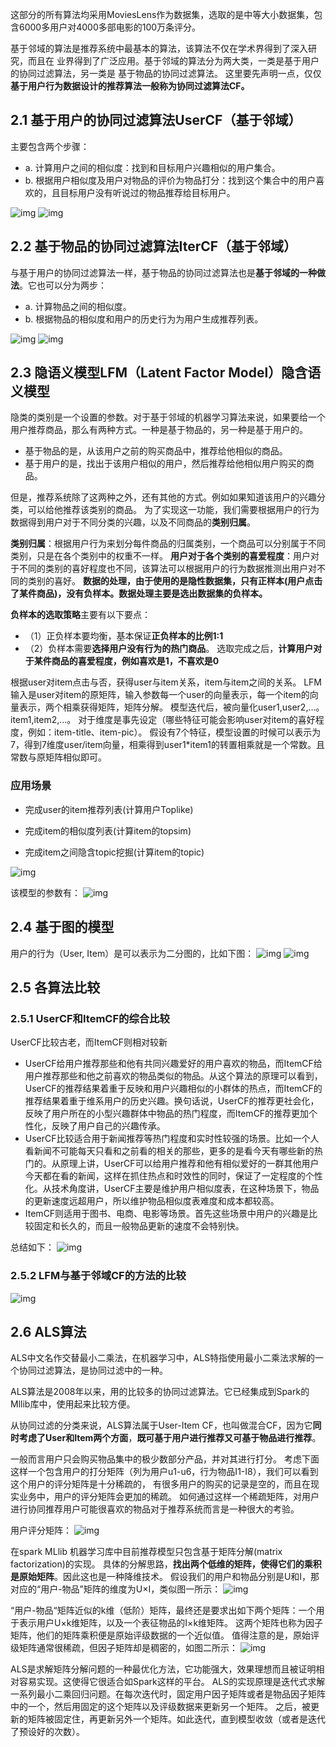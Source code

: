 这部分的所有算法均采用MoviesLens作为数据集，选取的是中等大小数据集，包含6000多用户对4000多部电影的100万条评分。

基于邻域的算法是推荐系统中最基本的算法，该算法不仅在学术界得到了深入研究，而且在 业界得到了广泛应用。基于邻域的算法分为两大类，一类是基于用户的协同过滤算法，另一类是 基于物品的协同过滤算法。
这里要先声明一点，仅仅**基于用户行为数据设计的推荐算法一般称为协同过滤算法CF。**

## 2.1 基于用户的协同过滤算法UserCF（基于邻域）
主要包含两个步骤：
* a. 计算用户之间的相似度：找到和目标用户兴趣相似的用户集合。
* b. 根据用户相似度及用户对物品的评价为物品打分：找到这个集合中的用户喜欢的，且目标用户没有听说过的物品推荐给目标用户。

![img](img/1.jpg)
![img](img/2.jpg)

## 2.2 基于物品的协同过滤算法IterCF（基于邻域）
与基于用户的协同过滤算法一样，基于物品的协同过滤算法也是**基于邻域的一种做法**。它也可以分为两步：
* a. 计算物品之间的相似度。
* b. 根据物品的相似度和用户的历史行为为用户生成推荐列表。

![img](img/3.jpg)
![img](img/4.jpg)

## 2.3 隐语义模型LFM（Latent Factor Model）隐含语义模型

隐类的类别是一个设置的参数。对于基于邻域的机器学习算法来说，如果要给一个用户推荐商品，那么有两种方式。一种是基于物品的，另一种是基于用户的。

* 基于物品的是，从该用户之前的购买商品中，推荐给他相似的商品。
* 基于用户的是，找出于该用户相似的用户，然后推荐给他相似用户购买的商品。

但是，推荐系统除了这两种之外，还有其他的方式。例如如果知道该用户的兴趣分类，可以给他推荐该类别的商品。
为了实现这一功能，我们需要根据用户的行为数据得到用户对于不同分类的兴趣，以及不同商品的**类别归属**。

**类别归属**：根据用户行为来划分每件商品的归属类别，一个商品可以分别属于不同类别，只是在各个类别中的权重不一样。
**用户对于各个类别的喜爱程度**：用户对于不同的类别的喜好程度也不同，该算法可以根据用户的行为数据推测出用户对不同的类别的喜好。
**数据的处理，由于使用的是隐性数据集，只有正样本(用户点击了某件商品)，没有负样本。数据处理主要是选出数据集的负样本。**

**负样本的选取策略**主要有以下要点：
* （1）正负样本要均衡，基本保证**正负样本的比例1:1**
* （2）负样本需要**选择用户没有行为的热门商品**。
选取完成之后，**计算用户对于某件商品的喜爱程度，例如喜欢是1，不喜欢是0**

根据user对item点击与否，获得user与item关系，item与item之间的关系。
LFM输入是user对item的原矩阵，输入参数每一个user的向量表示，每一个item的向量表示，两个相乘获得矩阵，矩阵分解。
模型迭代后，被向量化user1,user2,...。item1,item2,...。
对于维度是事先设定（哪些特征可能会影响user对item的喜好程度，例如：item-title、item-pic）。
假设有7个特征，模型设置的时候可以表示为7，得到7维度user/item向量，相乘得到user1*item1的转置相乘就是一个常数。且常数与原矩阵相似即可。

### 应用场景

* 完成user的item推荐列表(计算用户Toplike)

* 完成item的相似度列表(计算item的topsim)

* 完成item之间隐含topic挖掘(计算item的topic)

![img](img/5.jpg)

该模型的参数有：
![img](img/10.png)

## 2.4 基于图的模型
用户的行为（User, Item）是可以表示为二分图的，比如下图：
![img](img/6.png)
![img](img/7.jpg)

## 2.5 各算法比较

### 2.5.1 UserCF和ItemCF的综合比较

UserCF比较古老，而ItemCF则相对较新
* UserCF给用户推荐那些和他有共同兴趣爱好的用户喜欢的物品，而ItemCF给用户推荐那些和他之前喜欢的物品类似的物品。从这个算法的原理可以看到，UserCF的推荐结果着重于反映和用户兴趣相似的小群体的热点，而ItemCF的推荐结果着重于维系用户的历史兴趣。换句话说，UserCF的推荐更社会化，反映了用户所在的小型兴趣群体中物品的热门程度，而ItemCF的推荐更加个性化，反映了用户自己的兴趣传承。
* UserCF比较适合用于新闻推荐等热门程度和实时性较强的场景。比如一个人看新闻不可能每天只看和之前看的相关的那些，更多的是看今天有哪些新的热门的。从原理上讲，UserCF可以给用户推荐和他有相似爱好的一群其他用户今天都在看的新闻，这样在抓住热点和时效性的同时，保证了一定程度的个性化。从技术角度讲，UserCF主要是维护用户相似度表，在这种场景下，物品的更新速度远超用户，所以维护物品相似度表难度和成本都较高。
* ItemCF则适用于图书、电商、电影等场景。首先这些场景中用户的兴趣是比较固定和长久的，而且一般物品更新的速度不会特别快。

总结如下：
![img](img/8.png)

### 2.5.2 LFM与基于邻域CF的方法的比较
![img](img/9.jpg)

## 2.6 ALS算法

ALS中文名作交替最小二乘法，在机器学习中，ALS特指使用最小二乘法求解的一个协同过滤算法，是协同过滤中的一种。

ALS算法是2008年以来，用的比较多的协同过滤算法。它已经集成到Spark的Mllib库中，使用起来比较方便。

从协同过滤的分类来说，ALS算法属于User-Item CF，也叫做混合CF，因为它**同时考虑了User和Item两个方面**，**既可基于用户进行推荐又可基于物品进行推荐**。

一般而言用户只会购买物品集中的极少数部分产品，并对其进行打分。
考虑下面这样一个包含用户的打分矩阵（列为用户u1-u6，行为物品I1-I8），我们可以看到这个用户的评分矩阵是十分稀疏的，
有很多用户的购买的记录是空的，而且在现实业务中，用户的评分矩阵会更加的稀疏。
如何通过这样一个稀疏矩阵，对用户进行协同推荐用户可能很喜欢的物品对于推荐系统而言是一种很大的考验。

用户评分矩阵：
![img](img/11.png)

在spark MLlib 机器学习库中目前推荐模型只包含基于矩阵分解(matrix factorization)的实现。
具体的分解思路，**找出两个低维的矩阵，使得它们的乘积是原始矩阵**。因此这也是一种降维技术。
假设我们的用户和物品分别是U和I，那对应的“用户-物品”矩阵的维度为U×I，类似图一所示：
![img](img/12.png)

“用户-物品“矩阵近似的k维（低阶）矩阵，最终还是要求出如下两个矩阵：一个用于表示用户U×k维矩阵，以及一个表征物品的I×k维矩阵。
这两个矩阵也称为因子矩阵，他们的矩阵乘积便是原始评级数据的一个近似值。
值得注意的是，原始评级矩阵通常很稀疏，但因子矩阵却是稠密的，如图二所示：
![img](img/13.png)

ALS是求解矩阵分解问题的一种最优化方法，它功能强大，效果理想而且被证明相对容易实现。这使得它很适合如Spark这样的平台。
ALS的实现原理是迭代式求解一系列最小二乘回归问题。在每次迭代时，固定用户因子矩阵或者是物品因子矩阵中的一个，然后用固定的这个矩阵以及评级数据来更新另一个矩阵。
之后，被更新的矩阵被固定住，再更新另外一个矩阵。如此迭代，直到模型收敛（或者是迭代了预设好的次数）。

